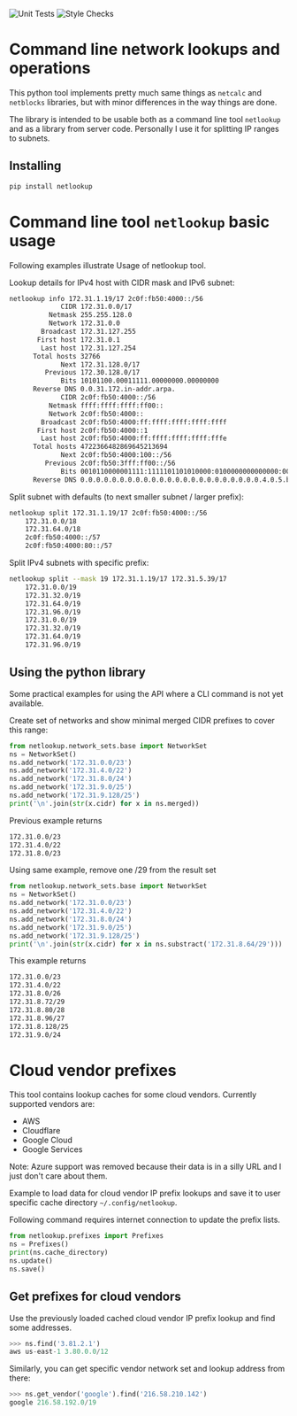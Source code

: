 ![Unit Tests](https://github.com/hile/netlookup/actions/workflows/unittest.yml/badge.svg)
![Style Checks](https://github.com/hile/netlookup/actions/workflows/lint.yml/badge.svg)

# Command line network lookups and operations

This python tool implements pretty much same things as `netcalc` and `netblocks` libraries, but
with minor differences in the way things are done.

The library is intended to be usable both as a command line tool `netlookup` and as a library from
server code. Personally I use it for splitting IP ranges to subnets.

## Installing

```bash
pip install netlookup
```

# Command line tool `netlookup` basic usage

Following examples illustrate Usage of netlookup tool.

Lookup details for IPv4 host with CIDR mask and IPv6 subnet:

```bash
netlookup info 172.31.1.19/17 2c0f:fb50:4000::/56
             CIDR 172.31.0.0/17
          Netmask 255.255.128.0
          Network 172.31.0.0
        Broadcast 172.31.127.255
       First host 172.31.0.1
        Last host 172.31.127.254
      Total hosts 32766
             Next 172.31.128.0/17
         Previous 172.30.128.0/17
             Bits 10101100.00011111.00000000.00000000
      Reverse DNS 0.0.31.172.in-addr.arpa.
             CIDR 2c0f:fb50:4000::/56
          Netmask ffff:ffff:ffff:ff00::
          Network 2c0f:fb50:4000::
        Broadcast 2c0f:fb50:4000:ff:ffff:ffff:ffff:ffff
       First host 2c0f:fb50:4000::1
        Last host 2c0f:fb50:4000:ff:ffff:ffff:ffff:fffe
      Total hosts 4722366482869645213694
             Next 2c0f:fb50:4000:100::/56
         Previous 2c0f:fb50:3fff:ff00::/56
             Bits 0010110000001111:1111101101010000:0100000000000000:0000000000000000:0000000000000000:0000000000000000:0000000000000000:0000000000000000
      Reverse DNS 0.0.0.0.0.0.0.0.0.0.0.0.0.0.0.0.0.0.0.0.0.0.0.4.0.5.b.f.f.0.c.2.ip6.arpa.
```

Split subnet with defaults (to next smaller subnet / larger prefix):

```bash
netlookup split 172.31.1.19/17 2c0f:fb50:4000::/56
    172.31.0.0/18
    172.31.64.0/18
    2c0f:fb50:4000::/57
    2c0f:fb50:4000:80::/57
```

Split IPv4 subnets with specific prefix:

```bash
netlookup split --mask 19 172.31.1.19/17 172.31.5.39/17
    172.31.0.0/19
    172.31.32.0/19
    172.31.64.0/19
    172.31.96.0/19
    172.31.0.0/19
    172.31.32.0/19
    172.31.64.0/19
    172.31.96.0/19
```

Using the python library
------------------------

Some practical examples for using the API where a CLI command is not yet available.

Create set of networks and show minimal merged CIDR prefixes to cover this range:

```python
from netlookup.network_sets.base import NetworkSet
ns = NetworkSet()
ns.add_network('172.31.0.0/23')
ns.add_network('172.31.4.0/22')
ns.add_network('172.31.8.0/24')
ns.add_network('172.31.9.0/25')
ns.add_network('172.31.9.128/25')
print('\n'.join(str(x.cidr) for x in ns.merged))
```

Previous example returns

```bash
172.31.0.0/23
172.31.4.0/22
172.31.8.0/23
```

Using same example, remove one /29 from the result set

```python
from netlookup.network_sets.base import NetworkSet
ns = NetworkSet()
ns.add_network('172.31.0.0/23')
ns.add_network('172.31.4.0/22')
ns.add_network('172.31.8.0/24')
ns.add_network('172.31.9.0/25')
ns.add_network('172.31.9.128/25')
print('\n'.join(str(x.cidr) for x in ns.substract('172.31.8.64/29')))
```

This example returns

```bash
172.31.0.0/23
172.31.4.0/22
172.31.8.0/26
172.31.8.72/29
172.31.8.80/28
172.31.8.96/27
172.31.8.128/25
172.31.9.0/24
````

# Cloud vendor prefixes

This tool contains lookup caches for some cloud vendors. Currently supported vendors are:

- AWS
- Cloudflare
- Google Cloud
- Google Services

Note: Azure support was removed because their data is in a silly URL and I just don't
care about them.

Example to load data for cloud vendor IP prefix lookups and save it to user specific cache
directory `~/.config/netlookup`.

Following command requires internet connection to update the prefix lists.

```python
from netlookup.prefixes import Prefixes
ns = Prefixes()
print(ns.cache_directory)
ns.update()
ns.save()
````

## Get prefixes for cloud vendors

Use the previously loaded cached cloud vendor IP prefix lookup and find some addresses.

```python
>>> ns.find('3.81.2.1')
aws us-east-1 3.80.0.0/12
````

Similarly, you can get specific vendor network set and lookup address from there:

```python
>>> ns.get_vendor('google').find('216.58.210.142')
google 216.58.192.0/19
```
